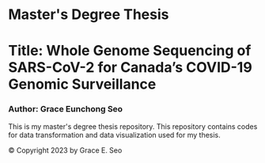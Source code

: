 # Master's Degree Thesis

# Title: Whole Genome Sequencing of SARS-CoV-2 for Canada’s COVID-19 Genomic Surveillance
### Author: Grace Eunchong Seo

This is my master's degree thesis repository. 
This repository contains codes for data transformation and data visualization used for my thesis.

© Copyright 2023 by Grace E. Seo

